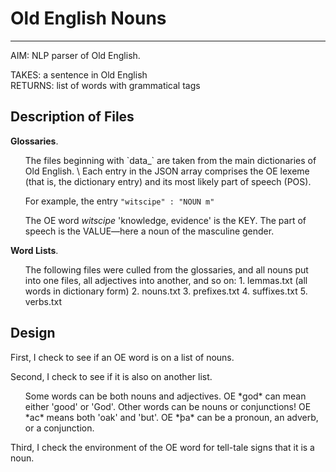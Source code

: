 # **Old English Nouns**
___

AIM: NLP parser of Old English.

TAKES: a sentence in Old English \
RETURNS: list of words with grammatical tags


Description of Files
---

**Glossaries**.
<ul>The files beginning with `data_` are taken from the main dictionaries of Old English. \
Each entry in the JSON array comprises the OE lexeme (that is, the dictionary entry) and its most likely part of speech (POS).

For example, the entry `"witscipe" : "NOUN m"`

The OE word *witscipe* 'knowledge, evidence' is the KEY. The part of speech is the VALUE&mdash;here a noun of the masculine gender.
</ul>

**Word Lists**.
<ul>
The following files were culled from the glossaries, and all nouns put into one files, all adjectives into another, and so on:
1. lemmas.txt (all words in dictionary form)
2. nouns.txt
3. prefixes.txt
4. suffixes.txt
5. verbs.txt
</ul>

Design
---

First, I check to see if an OE word is on a list of nouns.

Second, I check to see if it is also on another list. 
<ul>Some words can be both nouns and adjectives. OE *god* can mean either 'good' or 'God'. 
Other words can be nouns or conjunctions! OE *ac* means both 'oak' and 'but'. OE *þa* can be a pronoun,
an adverb, or a conjunction.</ul>

Third, I check the environment of the OE word for tell-tale signs that it is a noun.
